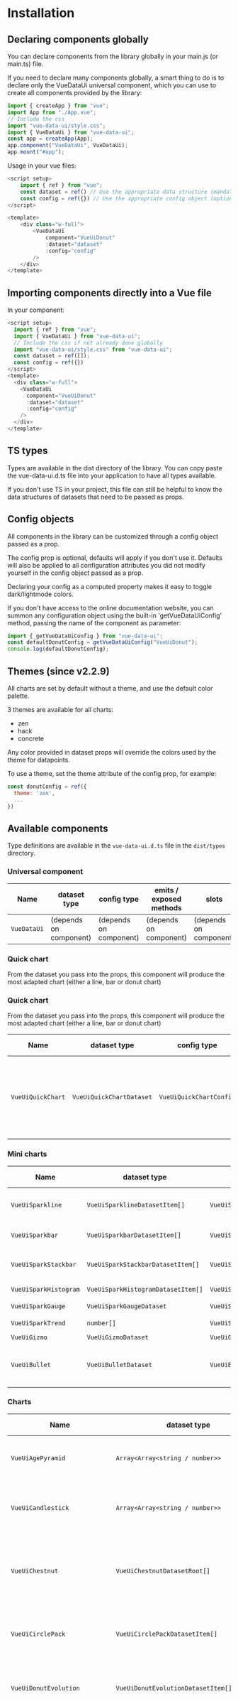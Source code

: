 # Installation

## Declaring components globally

You can declare components from the library globally in your main.js (or main.ts) file.

If you need to declare many components globally, a smart thing to do is to declare only the VueDataUi universal component, which you can use to create all components provided by the library:

```js
import { createApp } from "vue";
import App from "./App.vue";
// Include the css
import "vue-data-ui/style.css";
import { VueDataUi } from "vue-data-ui";
const app = createApp(App);
app.component("VueDataUi", VueDataUi);
app.mount("#app");
```

Usage in your vue files:

```js
<script setup>
    import { ref } from "vue";
    const dataset = ref() // Use the appropriate data structure (mandatory)
    const config = ref({}) // Use the appropriate config object (optional)
</script>

<template>
    <div class="w-full">
        <VueDataUi
            component="VueUiDonut"
            :dataset="dataset"
            :config="config"
        />
    </div>
</template>
```

## Importing components directly into a Vue file

In your component:

```js
<script setup>
  import { ref } from "vue";
  import { VueDataUi } from "vue-data-ui";
  // Include the css if not already done globally
  import "vue-data-ui/style.css" from "vue-data-ui";
  const dataset = ref([]);
  const config = ref({})
</script>
<template>
  <div class="w-full">
    <VueDataUi
      component="VueUiDonut"
      :dataset="dataset"
      :config="config"
    />
  </div>
</template>
```

## TS types

Types are available in the dist directory of the library.
You can copy paste the vue-data-ui.d.ts file into your application to have all types available.

If you don't use TS in your project, this file can still be helpful to know the data structures of datasets that need to be passed as props.

## Config objects

All components in the library can be customized through a config object passed as a prop.

The config prop is optional, defaults will apply if you don't use it. Defaults will also be applied to all configuration attributes you did not modify yourself in the config object passed as a prop.

Declaring your config as a computed property makes it easy to toggle dark/lightmode colors.

If you don't have access to the online documentation website, you can summon any configuration object using the built-in 'getVueDataUiConfig' method, passing the name of the component as parameter:

```js
import { getVueDataUiConfig } from "vue-data-ui";
const defaultDonutConfig = getVueDataUiConfig("VueUiDonut");
console.log(defaultDonutConfig);
```

## Themes (since v2.2.9)

All charts are set by default without a theme, and use the default color palette.

3 themes are available for all charts:

- zen
- hack
- concrete

Any color provided in dataset props will override the colors used by the theme for datapoints.

To use a theme, set the theme attribute of the config prop, for example:

```js
const donutConfig = ref({
  theme: 'zen',
  ...
})
```

## Available components

Type definitions are available in the `vue-data-ui.d.ts` file in the `dist/types` directory.

### Universal component

| Name        | dataset type           | config type            | emits / exposed methods | slots                  | custom tooltip         | themes                 |
| ----------- | ---------------------- | ---------------------- | ----------------------- | ---------------------- | ---------------------- | ---------------------- |
| `VueDataUi` | (depends on component) | (depends on component) | (depends on component)  | (depends on component) | (depends on component) | (depends on component) |

### Quick chart

From the dataset you pass into the props, this component will produce the most adapted chart (either a line, bar or donut chart)

### Quick chart

From the dataset you pass into the props, this component will produce the most adapted chart (either a line, bar or donut chart)

| Name              | dataset type             | config type             | emits / exposed methods                                                              | slots                                                                                              | custom tooltip | themes |
| ----------------- | ------------------------ | ----------------------- | ------------------------------------------------------------------------------------ | -------------------------------------------------------------------------------------------------- | -------------- | ------ |
| `VueUiQuickChart` | `VueUiQuickChartDataset` | `VueUiQuickChartConfig` | `@selectDatapoint`, `@selectLegend`, `generatePdf`, `generateImage`, `toggleTooltip` | `#legend`, `#tooltip-before`, `#tooltip-after`, `#reset-action`, `#watermark`, `#chart-background` | ✅             | ✅     |

### Mini charts

| Name                  | dataset type                       | config type                 | emits / exposed methods                 | slots                                                | custom tooltip | themes |
| --------------------- | ---------------------------------- | --------------------------- | --------------------------------------- | ---------------------------------------------------- | -------------- | ------ |
| `VueUiSparkline`      | `VueUiSparklineDatasetItem[]`      | `VueUiSparklineConfig`      | `@selectDatapoint`                      | `#svg`, `#before`, `#chart-background`               | ❌             | ✅     |
| `VueUiSparkbar`       | `VueUiSparkbarDatasetItem[]`       | `VueUiSparkbarConfig`       | `@selectDatapoint`                      | `#data-label`, `#title`                              | ❌             | ✅     |
| `VueUiSparkStackbar`  | `VueUiSparkStackbarDatasetItem[]`  | `VueUiSparkStackbarConfig`  | `@selectDatapoint`                      | `#tooltip-before`, `#tooltip-after`                  | ✅             | ✅     |
| `VueUiSparkHistogram` | `VueUiSparkHistogramDatasetItem[]` | `VueUiSparkHistogramConfig` | `@selectDatapoint`                      | `#chart-background`                                  | ❌             | ✅     |
| `VueUiSparkGauge`     | `VueUiSparkGaugeDataset`           | `VueUiSparkGaugeConfig`     | ❌                                      | `#chart-background`                                  | ❌             | ✅     |
| `VueUiSparkTrend`     | `number[]`                         | `VueUiSparkTrendConfig`     | ❌                                      | `#chart-background`                                  | ❌             | ✅     |
| `VueUiGizmo`          | `VueUiGizmoDataset`                | `VueUiGizmoConfig`          | ❌                                      | ❌                                                   | ❌             | ❌     |
| `VueUiBullet`         | `VueUiBulletDataset`               | `VueUiBulletConfig`         | `generatePdf`, `generateImg`, `getData` | `#svg`, `#legend`, `#watermark`, `#chart-background` | ❌             | ✅     |

### Charts

| Name                          | dataset type                               | config type                         | emits / exposed methods                                                                                                                                                  | slots                                                                                                                                                 | custom tooltip | themes |
| ----------------------------- | ------------------------------------------ | ----------------------------------- | ------------------------------------------------------------------------------------------------------------------------------------------------------------------------ | ----------------------------------------------------------------------------------------------------------------------------------------------------- | -------------- | ------ |
| `VueUiAgePyramid`             | `Array<Array<string / number>>`            | `VueUiSparklineConfig`              | `generatePdf`, `generateImage`, `generateCsv`, `toggleTable`, `toggleTooltip`                                                                                            | `#svg`, `#legend`, `#tooltip-before`, `#tooltip-after`, `#watermark`, `#chart-background`                                                             | ✅             | ✅     |
| `VueUiCandlestick`            | `Array<Array<string / number>>`            | `VueUiCandlestickConfig`            | `generatePdf`, `generateImage`, `generateCsv`, `toggleTable`, `toggleTooltip`                                                                                            | `#svg`, `#legend`, `#tooltip-before`, `#tooltip-after`, `#reset-action`, `#watermark`, `#chart-background`                                            | ✅             | ✅     |
| `VueUiChestnut`               | `VueUiChestnutDatasetRoot[]`               | `VueUiChestnutConfig`               | `@selectRoot`, `@selectBranch`, `@selectNut`, `getData`, `generatePdf`, `generateCsv`, `generateImage`, `toggleTable`                                                    | `#svg`, `#legend`, `#watermark`, `#chart-background`                                                                                                  | ❌             | ✅     |
| `VueUiCirclePack`             | `VueUiCirclePackDatasetItem[]`             | `VueUiCirclePackConfig`             | `@selectDatapoint`, `getData`, `generatePdf`, `generateImage`, `generateCsv`, `toggleTable`                                                                              | `#svg`, `#legend`, `#watermark`, `#chart-background` , `#pattern`, `#zoom-label`, `#data-label`                                                       | ✅             | ✅     |
| `VueUiDonutEvolution`         | `VueUiDonutEvolutionDatasetItem[]`         | `VueUiDonutEvolutionConfig`         | `@selectLegend`, `getData`, `generatePdf`, `generateCsv`, `generateImage`, `toggleTable`                                                                                 | `#svg`, `#legend`, `#reset-action`, `#watermark`, `#chart-background`                                                                                 | ❌             | ✅     |
| `VueUiDonut`                  | `VueUiDonutDatasetItem[]`                  | `VueUiDonutConfig`                  | `@selectDatapoint`, `@selectLegend`, `getData`, `generatePdf`, `generateCsv`, `generateImage`, `toggleTable`, `toggleLabels`, `toggleTooltip`                            | `#svg`, `#legend`, `#dataLabel`, `#tooltip-before`, `#tooltip-after`, `#plot-comment`, `#watermark`, `#chart-background`, `#pattern`                  | ✅             | ✅     |
| `VueUiDumbbell`               | `VueUiDumbbellDataset[]`                   | `VueUiDumbbellConfig`               | `getData`, `generatePdf`, `generateCsv`, `generateImage`, `toggleTable`                                                                                                  | `#svg`, `#legend`, `#watermark`, `#chart-background`                                                                                                  | ❌             | ✅     |
| `VueUiFlow`                   | `VueUiFlowDatasetItem[]`                   | `VueUiFlowConfig`                   | `getData`, `generatePdf`, `generateCsv`, `generateImage`, `toggleTable`                                                                                                  | `#svg`, `#watermark`, `#chart-background`                                                                                                             | ❌             | ✅     |
| `VueUiFunnel`                 | `VueUiFunnelDatasetItem[]`                 | `VueUiFunnelConfig`                 | `getData`, `generatePdf`, `generateCsv`, `generateImage`, `toggleTable`                                                                                                  | `#svg`, `#watermark`, `#chart-background`                                                                                                             | ❌             | ✅     |
| `VueUiGalaxy`                 | `VueUiGalaxyDatasetItem[]`                 | `VueUiGalaxyConfig`                 | `@selectDatapoint`, `@selectLegend`, `getData`, `generatePdf`, `generateCsv`, `generateImage`, `toggleTable`, `toggleTooltip`                                            | `#svg`, `#legend`,`#tooltip-before`, `#tooltip-after`, `#chart-background`                                                                            | ✅             | ✅     |
| `VueUiGauge`                  | `VueUiGaugeDataset`                        | `VueUiGaugeConfig`                  | `generatePdf`, `generateImage`                                                                                                                                           | `#svg`, `#legend`, `#watermark`, `#chart-background`, `#pattern`                                                                                      | ❌             | ✅     |
| `VueUiHeatmap`                | `VueUiHeatmapDatasetItem[]`                | `VueUiHeatmapConfig`                | `@selectDatapoint`, `generatePdf`, `generateCsv`, `generateImage`, `toggleTable`, `toggleTooltip`                                                                        | `#svg`, `#tooltip-before`, `#tooltip-after`, `#watermark`, `#chart-background`                                                                        | ✅             | ✅     |
| `VueUiHistoryPlot`            | `VueUiHistoryPlotDatasetItem[]`            | `VueUiHistoryPlotConfig`            | `@selectDatapoint`, `@selectLegend`, `getData`, `generatePdf`, `generateCsv`, `generateImage`, `toggleTable`, `toggleTooltip`                                            | `#svg`, `#legend`, `#tooltip-before`, `#tooltip-after`, `#watermark`, `#chart-background`                                                             | ✅             | ✅     |
| `VueUiMolecule`               | `VueUiMoleculeDatasetNode[]`               | `VueUiMoleculeConfig`               | `@selectNode`, `getData`, `generatePdf`, `generateCsv`, `generateImage`, `toggleTable`, `toggleLabels`, `toggleTooltip`                                                  | `#node`, `#svg`, `#tooltip-before`, `#tooltip-after`, `#watermark`, `#chart-background`                                                               | ✅             | ✅     |
| `VueUiMoodRadar`              | `VueUiMoodRadarDataset`                    | `VueUiMoodRadarConfig`              | `getData`, `generatePdf`, `generateCsv`, `generateImage`, `toggleTable`                                                                                                  | `#svg`, `#legend`, `#watermark`, `#chart-background`                                                                                                  | ❌             | ✅     |
| `VueUiNestedDonuts`           | `VueUiNestedDonutsDatasetItem[]`           | `VueUiNestedDonutsConfig`           | `@selectDatapoint`, `@selectLegend`, `getData`, `generatePdf`, `generateCsv`, `generateImage`, `toggleTable`, `toggleLabels`, `toggleTooltip`                            | `#svg`, `#legend`, `#tooltip-before`, `#tooltip-after`, `#watermark`, `#chart-background`                                                             | ✅             | ✅     |
| `VueUiOnion`                  | `VueUiOnionDatasetItem[]`                  | `VueUiOnionConfig`                  | `@selectLegend`, `getData`, `generatePdf`, `generateCsv`, `generateImage`, `toggleTable`, `toggleTooltip`                                                                | `#svg`, `#legend`, `#tooltip-before`, `#tooltip-after`, `#watermark`, `#chart-background`                                                             | ✅             | ✅     |
| `VueUiParallelCoordinatePlot` | `VueUiParallelCoordinatePlotDatasetItem[]` | `VueUiParallelCoordinatePlotConfig` | `@selectLegend`, `@selectDatapoint`, `getData`, `generatePdf`, `generateCsv`, `generateImage`, `toggleTable`, `toggleLabels`, `toggleTooltip`                            | `#svg`, `#legend`, `#tooltip-before`, `#tooltip-after`, `#plot-comment`, `#watermark`, `#chart-background`                                            | ✅             | ✅     |
| `VueUiQuadrant`               | `VueUiQuadrantDatasetItem[]`               | `VueUiQuadrantConfig`               | `@selectLegend`, `@selectPlot`, `@selectSide`, `getData`, `generatePdf`, `generateCsv`, `generateImage`, `toggleTable`, `toggleLabels`, `toggleTooltip`                  | `#svg`, `#legend`, `#tooltip-before`, `#tooltip-after`, `#watermark`, `#chart-background`                                                             | ✅             | ✅     |
| `VueUiRadar`                  | `VueUiRadarDataset`                        | `VueUiRadarConfig`                  | `@selectLegend`, `getData`, `generatePdf`, `generateCsv`, `generateImage`, `toggleTable`, `toggleTooltip`                                                                | `#svg`, `#legend`, `#tooltip-before`, `#tooltip-after`, `#watermark`, `#chart-background`                                                             | ✅             | ✅     |
| `VueUiRidgeline`              | `VueUiRidgelineDatasetItem[]`              | `VueUiRidgelineConfig`              | `@selectLegend`, `@selectX`, `@selectDatapoint`, `getData`, `generatePdf`, `generateCsv`, `generateImage`, `toggleTable`                                                 | `#svg`, `#legend`, `#time-label`,`#watermark`, `#chart-background`, `#pattern`                                                                        | ❌             | ✅     |
| `VueUiRings`                  | `VueUiRingsDatasetItem[]`                  | `VueUiRingsConfig`                  | `@selectLegend`, `getData`, `generatePdf`, `generateCsv`, `generateImage`, `toggleTable`, `toggleTooltip`                                                                | `#svg`, `#legend`, `#tooltip-before`, `#tooltip-after`, `#watermark`, `#chart-background`, `#pattern`                                                 | ✅             | ✅     |
| `VueUiScatter`                | `VueUiScatterDatasetItem[]`                | `VueUiScatterConfig`                | `getData`, `generatePdf`, `generateCsv`, `generateImage`, `toggleTable`, `toggleTooltip`                                                                                 | `#svg`, `#legend`, `#tooltip-before`, `#tooltip-after`, `#watermark`, `#chart-background`                                                             | ✅             | ✅     |
| `VueUiStackbar`               | `VueUiStackbarDatasetItem[]`               | `VueUiStackbarConfig`               | `@selectLegend`, `@selectDatapoint`, `@selectTimeLabel`, `getData`, `generatePdf`, `generateCsv`, `generateImage`, `toggleTable`, `toggleLabels`, `toggleTooltip`        | `#svg`, `#legend`, `#time-label`, `#tooltip-before`, `#tooltip-after`, `#reset-action`, `#watermark`, `#chart-background`, `#pattern`                 | ✅             | ✅     |
| `VueUiStripPlot`              | `VueUiStripPlotDataset[]`                  | `VueUiStripPlotConfig`              | `@selectDatapoint`, `getData`, `generatePdf`, `generateCsv`, `generateImage`, `toggleTable`, `toggleLabels`, `toggleTooltip`                                             | `#svg`, `#legend`, `#tooltip-before`, `#tooltip-after`, `#watermark`, `#chart-background`                                                             | ✅             | ✅     |
| `VueUiThermometer`            | `VueUiThermometerDataset`                  | `VueUiThermometerConfig`            | `generatePdf`, `generateImage`                                                                                                                                           | `#svg`, `#watermark`, `#chart-background`                                                                                                             | ❌             | ✅     |
| `VueUiTiremarks`              | `VueUiTiremarksDataset`                    | `VueUiTiremarksConfig`              | `generatePdf`, `generateImage`                                                                                                                                           | `#svg`, `#legend`, `#watermark`, `#chart-background`                                                                                                  | ❌             | ✅     |
| `VueUiTreemap`                | `VueUiTreemapDatasetItem[]`                | `VueUiTreemapConfig`                | `@selectLegend`, `@selectDatapoint`, `getData`, `generatePdf`, `generateCsv`, `generateImage`, `toggleTable`, `toggleTooltip`                                            | `#svg`, `#rect`, `#legend`, `#tooltip-before`, `#tooltip-after`, `#watermark`, `#breadcrumb-label`, `#breadcrumb-arrow`                               | ✅             | ✅     |
| `VueUiVerticalBar`            | `VueUiVerticalBarDatasetItem[]`            | `VueUiWheelConfig`                  | `@selectLegend`, `getData`, `generatePdf`, `generateCsv`, `generateImage`, `toggleTable`, `toggleSort`, `toggleTooltip`                                                  | `#svg`, `#legend`, `#tooltip-before`, `#tooltip-after`, `#watermark`, `#chart-background`, `#pattern`                                                 | ✅             | ✅     |
| `VueUiWaffle`                 | `VueUiWaffleDatasetItem[]`                 | `VueUiWaffleConfig`                 | `@selectLegend`, `getData`, `generatePdf`, `generateCsv`, `generateImage`, `toggleTable`, `toggleTooltip`                                                                | `#svg`, `#legend`, `#tooltip-before`, `#tooltip-after`, `#watermark`, `#pattern`                                                                      | ✅             | ✅     |
| `VueUiWheel`                  | `VueUiWheelDataset`                        | `VueUiWheelConfig`                  | `generatePdf`, `generateImage`                                                                                                                                           | `#svg`, `#watermark`, `#chart-background`                                                                                                             | ❌             | ✅     |
| `VueUiWordCloud`              | `VueUiWordCloudDatasetItem[] / string`     | `VueUiWordCloudConfig`              | `getData`, `generatePdf`, `generateImage`, `generateCsv`, `toggleTooltip`                                                                                                | `#svg`, `#reset-action`, `#watermark`, `#tooltip-before`, `#tooltip-after`, `#chart-background`                                                       | ✅             | ✅     |
| `VueUiXyCanvas`               | `VueUiXyCanvasDatasetItem[]`               | `VueUiXyCanvasConfig`               | `@selectLegend`, `getData`, `generatePdf`, `generateCsv`, `generateImage`, `toggleTable`, `toggleLabels`, `toggleStack`, `toggleTooltip`                                 | `#legend`, `#tooltip-before`, `#tooltip-after`, `#reset-action`, `#watermark`                                                                         | ✅             | ✅     |
| `VueUiXy`                     | `VueUiXyDatasetItem[]`                     | `VueUiXyConfig`                     | `@selectLegend`, `@selectX`, `@selectTimeLabel`, `getData`, `generatePdf`, `generateCsv`, `generateImage`, `toggleTable`, `toggleLabels`, `toggleStack`, `toggleTooltip` | `#svg`, `#legend`, `#time-label`, `#tooltip-before`, `#tooltip-after`, `#reset-action`, `#plot-comment`,`#watermark`, `#chart-background`, `#pattern` | ✅             | ✅     |

### 3D charts

| Name         | dataset type        | config type        | emits / exposed methods                       | slots                | custom tooltip | themes |
| ------------ | ------------------- | ------------------ | --------------------------------------------- | -------------------- | -------------- | ------ |
| `VueUi3dBar` | `VueUi3dBarDataset` | `VueUi3dBarConfig` | `generatePdf`, `generateImage`, `toggleTable` | `#svg`, `#watermark` | ❌             | ✅     |

### Maps

| Name         | dataset type        | config type        | emits / exposed methods                                                                      | slots                                                 | custom tooltip | themes |
| ------------ | ------------------- | ------------------ | -------------------------------------------------------------------------------------------- | ----------------------------------------------------- | -------------- | ------ |
| `VueUiWorld` | `VueUiWorldDataset` | `VueUiWorldConfig` | `getData`, `generatePdf`, `generateImage`, `toggleTable`, `toggleTooltip`, `toggleAnnotator` | `#svg`, `#watermark`, `#pattern`, `#chart-background` | ✅             | ❌     |

### Data tables

| Name                  | dataset type                       | config type                 | emits / exposed methods                                                                               | slots                                                           |
| --------------------- | ---------------------------------- | --------------------------- | ----------------------------------------------------------------------------------------------------- | --------------------------------------------------------------- | --- |
| `VueUiTable`          | `VueUiTableDataset`                | `VueUiTableConfig`          | ❌                                                                                                    | ❌                                                              |
| `VueUiTableHeatmap`   | `VueUiTableHeatmapDatasetItem[]`   | `VueUiTableHeatmapConfig`   | `generatePdf`, `generateCsv`, `generateImage`                                                         | `#caption`, `#rowTitle`, `#cell`, `#sum`, `#average`, `#median` |
| `VueUiTableSparkline` | `VueUiTableSparklineDatasetItem[]` | `VueUiTableSparklineConfig` | `generatePdf`, `generateCsv`, `generateImage`                                                         | ❌                                                              |
| `VueUiCarouselTable`  | `VueUiCarouselTableDataset`        | `VueUiCarouselTableConfig`  | `generatePdf`, `generateImage`, `generateCsv`, `toggleAnimation`, `pauseAnimation`, `resumeAnimation` | `#caption`, `#th`, `#td`                                        | ❌  |

### Rating

| Name          | dataset type         | config type         | emits / exposed methods             | slots                          |
| ------------- | -------------------- | ------------------- | ----------------------------------- | ------------------------------ |
| `VueUiRating` | `VueUiRatingDataset` | `VueUiRatingConfig` | `@rate`, `getData`,`toggleReadonly` | `#layer-under`, `#layer-above` |
| `VueUiSmiley` | `VueUiRatingDataset` | `VueUiSmileyConfig` | `@rate`, `getData`,`toggleReadonly` |                                |

### Utilities

| Name              | dataset type              | config type             | emits / exposed methods                          | slots                                                   |
| ----------------- | ------------------------- | ----------------------- | ------------------------------------------------ | ------------------------------------------------------- |
| `VueUiAccordion`  | ❌                        | `VueUiAccordionConfig`  | ❌                                               | `#arrow`, `#title`, `#content`                          |
| `VueUiAnnotator`  | `VueUiAnnotatorDataset`   | `VueUiAnnotatorConfig`  | `@toggleOpenState`, `@saveAnnotations`           | ❌                                                      |
| `VueUiCursor`     | ❌                        | `VueUiCursorConfig`     | ❌                                               | ❌                                                      |
| `VueUiDashboard`  | `VueUiDashboardElement[]` | `VueUiDashboardConfig`  | `@change`                                        | `#content`, `#top`, `#bottom`                           |
| `VueUiDigits`     | `number`                  | `VueUiDigitsConfig`     | ❌                                               | ❌                                                      |
| `VueUiKpi`        | `number`                  | `VueUiKpiConfig`        | ❌                                               | `#title`, `#value`, `#comment-before`, `#comment-after` |
| `VueUiMiniLoader` | ❌                        | `VueUiMiniLoaderConfig` | ❌                                               | ❌                                                      |
| `VueUiSkeleton`   | ❌                        | `VueUiSkeletonConfig`   | ❌                                               | ❌                                                      |
| `VueUiTimer`      | ❌                        | `VueUiTimerConfig`      | `@start`, `@pause`, `@reset`, `@restart`, `@lap` | `#time`, `#controls`, `#laps`, `#chart-background`      |
| `VueUiIcon`       | see below                 |

### Icons

Tailor made icons are available through the VueUiIcon component:

```html
<VueUiIcon name="arrowRight" :size="24" stroke="#6376DD" />
```

All names of available icons are available in the vue-data-ui.d.ts file under the `VueUiIconName` type.

# Custom palette

It is possible to provide a custom palette in the config prop through config.customPalette (string[]) for the following components:

- VueUi3dBar
- VueUiChestnut
- VueUiDonut
- VueUiDonutEvolution
- VueUiFlow
- VueUiGalaxy
- VueUiGauge
- VueUiHistoryPlot
- VueUiMolecule
- VueUiNestedDonuts
- VueUiOnion
- VueUiParallelCoordinatePlot
- VueUiQuadrant
- VueUiQuickChart
- VueUiRadar
- VueUiRelationCircle
- VueUiRings
- VueUiScatter
- VueUiSparkStackbar
- VueUiSparkbar
- VueUiStripPlot
- VueUiTableSparkline
- VueUiThermometer
- VueUiTreemap
- VueUiVerticalBar
- VueUiWaffle
- VueUiWordCloud
- VueUiXy
- VueUiXyCanvas

If the array of colors provided in customPalette is too small for the dataset, remaining colors will be computed from the default internal palette.
Accepted color formats: HEX, RGB, HSL, named colors.
